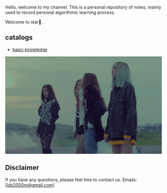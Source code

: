 Hello, welcome to my channel.
This is a personal repository of notes, mainly used to record personal algorithmic learning process.

Welcome to star🌟.

## catalogs

- [basic knowledge](https://github.com/hdwan/hdwan.github.io/blob/main/basic%20knowledge/basic-knowledge.md)

![24](typora文档图片/24.jpg)

## Disclaimer

If you have any questions, please feel free to contact us. Emails: [lxb2000m@gmail.com]
